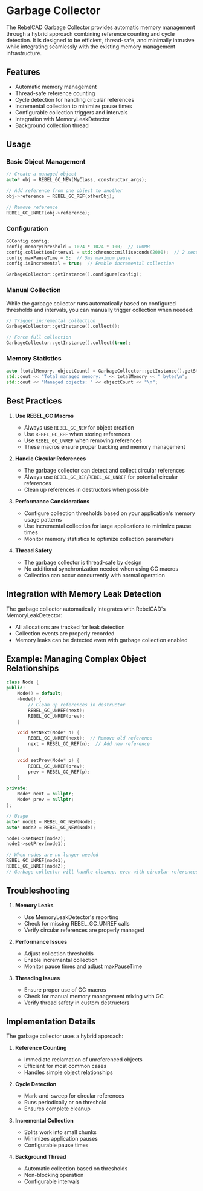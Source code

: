 # Garbage Collector

The RebelCAD Garbage Collector provides automatic memory management through a hybrid approach combining reference counting and cycle detection. It is designed to be efficient, thread-safe, and minimally intrusive while integrating seamlessly with the existing memory management infrastructure.

## Features

- Automatic memory management
- Thread-safe reference counting
- Cycle detection for handling circular references
- Incremental collection to minimize pause times
- Configurable collection triggers and intervals
- Integration with MemoryLeakDetector
- Background collection thread

## Usage

### Basic Object Management

```cpp
// Create a managed object
auto* obj = REBEL_GC_NEW(MyClass, constructor_args);

// Add reference from one object to another
obj->reference = REBEL_GC_REF(otherObj);

// Remove reference
REBEL_GC_UNREF(obj->reference);
```

### Configuration

```cpp
GCConfig config;
config.memoryThreshold = 1024 * 1024 * 100;  // 100MB
config.collectionInterval = std::chrono::milliseconds(2000);  // 2 seconds
config.maxPauseTime = 5;  // 5ms maximum pause
config.isIncremental = true;  // Enable incremental collection

GarbageCollector::getInstance().configure(config);
```

### Manual Collection

While the garbage collector runs automatically based on configured thresholds and intervals, you can manually trigger collection when needed:

```cpp
// Trigger incremental collection
GarbageCollector::getInstance().collect();

// Force full collection
GarbageCollector::getInstance().collect(true);
```

### Memory Statistics

```cpp
auto [totalMemory, objectCount] = GarbageCollector::getInstance().getStats();
std::cout << "Total managed memory: " << totalMemory << " bytes\n";
std::cout << "Managed objects: " << objectCount << "\n";
```

## Best Practices

1. **Use REBEL_GC Macros**
   - Always use `REBEL_GC_NEW` for object creation
   - Use `REBEL_GC_REF` when storing references
   - Use `REBEL_GC_UNREF` when removing references
   - These macros ensure proper tracking and memory management

2. **Handle Circular References**
   - The garbage collector can detect and collect circular references
   - Always use `REBEL_GC_REF`/`REBEL_GC_UNREF` for potential circular references
   - Clean up references in destructors when possible

3. **Performance Considerations**
   - Configure collection thresholds based on your application's memory usage patterns
   - Use incremental collection for large applications to minimize pause times
   - Monitor memory statistics to optimize collection parameters

4. **Thread Safety**
   - The garbage collector is thread-safe by design
   - No additional synchronization needed when using GC macros
   - Collection can occur concurrently with normal operation

## Integration with Memory Leak Detection

The garbage collector automatically integrates with RebelCAD's MemoryLeakDetector:

- All allocations are tracked for leak detection
- Collection events are properly recorded
- Memory leaks can be detected even with garbage collection enabled

## Example: Managing Complex Object Relationships

```cpp
class Node {
public:
    Node() = default;
    ~Node() {
        // Clean up references in destructor
        REBEL_GC_UNREF(next);
        REBEL_GC_UNREF(prev);
    }

    void setNext(Node* n) {
        REBEL_GC_UNREF(next);  // Remove old reference
        next = REBEL_GC_REF(n);  // Add new reference
    }

    void setPrev(Node* p) {
        REBEL_GC_UNREF(prev);
        prev = REBEL_GC_REF(p);
    }

private:
    Node* next = nullptr;
    Node* prev = nullptr;
};

// Usage
auto* node1 = REBEL_GC_NEW(Node);
auto* node2 = REBEL_GC_NEW(Node);

node1->setNext(node2);
node2->setPrev(node1);

// When nodes are no longer needed
REBEL_GC_UNREF(node1);
REBEL_GC_UNREF(node2);
// Garbage collector will handle cleanup, even with circular references
```

## Troubleshooting

1. **Memory Leaks**
   - Use MemoryLeakDetector's reporting
   - Check for missing REBEL_GC_UNREF calls
   - Verify circular references are properly managed

2. **Performance Issues**
   - Adjust collection thresholds
   - Enable incremental collection
   - Monitor pause times and adjust maxPauseTime

3. **Threading Issues**
   - Ensure proper use of GC macros
   - Check for manual memory management mixing with GC
   - Verify thread safety in custom destructors

## Implementation Details

The garbage collector uses a hybrid approach:

1. **Reference Counting**
   - Immediate reclamation of unreferenced objects
   - Efficient for most common cases
   - Handles simple object relationships

2. **Cycle Detection**
   - Mark-and-sweep for circular references
   - Runs periodically or on threshold
   - Ensures complete cleanup

3. **Incremental Collection**
   - Splits work into small chunks
   - Minimizes application pauses
   - Configurable pause times

4. **Background Thread**
   - Automatic collection based on thresholds
   - Non-blocking operation
   - Configurable intervals
